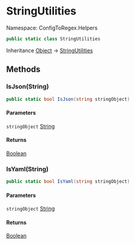 # StringUtilities

Namespace: ConfigToRegex.Helpers

```csharp
public static class StringUtilities
```

Inheritance [Object](https://docs.microsoft.com/en-us/dotnet/api/system.object) → [StringUtilities](./configtoregex.helpers.stringutilities.md)

## Methods

### **IsJson(String)**

```csharp
public static bool IsJson(string stringObject)
```

#### Parameters

`stringObject` [String](https://docs.microsoft.com/en-us/dotnet/api/system.string)<br>

#### Returns

[Boolean](https://docs.microsoft.com/en-us/dotnet/api/system.boolean)<br>

### **IsYaml(String)**

```csharp
public static bool IsYaml(string stringObject)
```

#### Parameters

`stringObject` [String](https://docs.microsoft.com/en-us/dotnet/api/system.string)<br>

#### Returns

[Boolean](https://docs.microsoft.com/en-us/dotnet/api/system.boolean)<br>

